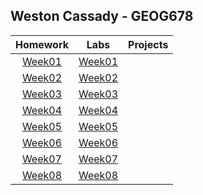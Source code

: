 ## Weston Cassady - GEOG678
| Homework      |Labs           |Projects       |
|:-------------:|:-------------:|:-------------:|
|[Week01](homework/week01/README.md)|[Week01](labs/week01/README.md)|             |
|[Week02](homework/week02/README.md)|[Week02](labs/week02/README.md)|             |
|[Week03](homework/week03/README.md)|[Week03](https://github.com/westontamu/GEOG-WestonCassady-GEOG678/tree/main/labs/week03)|             |
|[Week04](homework/week04/README.md)|[Week04](https://github.com/westontamu/GEOG-WestonCassady-GEOG678/tree/main/labs/week04)|             |
|[Week05](homework/week05/README.md)|[Week05](https://github.com/westontamu/GEOG-WestonCassady-GEOG678/tree/main/labs/week05)|             |
|[Week06](homework/week06/README.md)|[Week06](https://github.com/westontamu/GEOG-WestonCassady-GEOG678/tree/main/labs/week06)|             |
|[Week07](homework/week07/README.md)|[Week07](https://github.com/westontamu/GEOG-WestonCassady-GEOG678/tree/main/labs/week07)|             |
|[Week08](homework/week08/README.md)|[Week08](https://github.com/westontamu/GEOG-WestonCassady-GEOG678/tree/main/labs/week08)|             |
